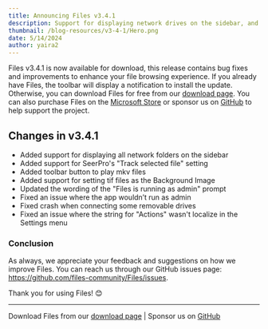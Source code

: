 ```yaml
---
title: Announcing Files v3.4.1
description: Support for displaying network drives on the sidebar, and general improvements to stability.
thumbnail: /blog-resources/v3-4-1/Hero.png
date: 5/14/2024
author: yaira2
---
```


Files v3.4.1 is now available for download, this release contains bug fixes and improvements to enhance your file browsing experience. If you already have Files, the toolbar will display a notification to install the update. Otherwise, you can download Files for free from our [download page](/download/). You can also purchase Files on the [Microsoft Store](ms-windows-store://pdp/?ProductId=9nghp3dx8hdx&cid=FilesWebsite) or sponsor us on [GitHub](https://github.com/sponsors/yaira2) to help support the project.

## Changes in v3.4.1

- Added support for displaying all network folders on the sidebar
- Added support for SeerPro's "Track selected file" setting
- Added toolbar button to play mkv files
- Added support for setting tif files as the Background Image
- Updated the wording of the "Files is running as admin" prompt
- Fixed an issue where the app wouldn’t run as admin
- Fixed crash when connecting some removable drives
- Fixed an issue where the string for "Actions" wasn't localize in the Settings menu

### Conclusion

As always, we appreciate your feedback and suggestions on how we improve Files. You can reach us through our GitHub issues page: https://github.com/files-community/Files/issues.

Thank you for using Files! 😊

---

Download Files from our [download page](/download/) | Sponsor us on [GitHub](https://github.com/sponsors/yaira2)
